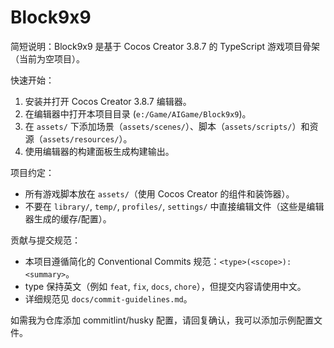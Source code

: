 # Block9x9

简短说明：Block9x9 是基于 Cocos Creator 3.8.7 的 TypeScript 游戏项目骨架（当前为空项目）。

快速开始：

1. 安装并打开 Cocos Creator 3.8.7 编辑器。
2. 在编辑器中打开本项目目录 (`e:/Game/AIGame/Block9x9`)。
3. 在 `assets/` 下添加场景（`assets/scenes/`）、脚本（`assets/scripts/`）和资源（`assets/resources/`）。
4. 使用编辑器的构建面板生成构建输出。

项目约定：

- 所有游戏脚本放在 `assets/`（使用 Cocos Creator 的组件和装饰器）。
- 不要在 `library/`, `temp/`, `profiles/`, `settings/` 中直接编辑文件（这些是编辑器生成的缓存/配置）。

贡献与提交规范：

- 本项目遵循简化的 Conventional Commits 规范：`<type>(<scope>): <summary>`。
- type 保持英文（例如 `feat`, `fix`, `docs`, `chore`），但提交内容请使用中文。
- 详细规范见 `docs/commit-guidelines.md`。

如需我为仓库添加 commitlint/husky 配置，请回复确认，我可以添加示例配置文件。